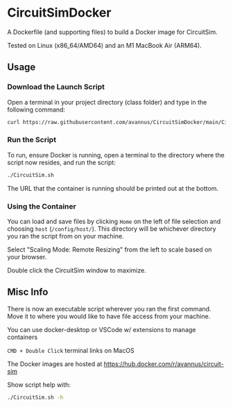 # CircuitSimDocker

A Dockerfile (and supporting files) to build a Docker image for CircuitSim.

Tested on Linux (x86_64/AMD64) and an M1 MacBook Air (ARM64).

## Usage

### Download the Launch Script

Open a terminal in your project directory (class folder) and type in the following command:

```bash
curl https://raw.githubusercontent.com/avannus/CircuitSimDocker/main/CircuitSimUpdateAndRun.sh --output CircuitSim.sh && chmod +x CircuitSim.sh
```

### Run the Script

To run, ensure Docker is running, open a terminal to the directory where the script now resides, and run the script:

```bash
./CircuitSim.sh
```

The URL that the container is running should be printed out at the bottom.

### Using the Container

You can load and save files by clicking `Home` on the left of file selection and choosing `host` (`/config/host/`). This directory will be whichever directory you ran the script from on your machine.

Select "Scaling Mode: Remote Resizing" from the left to scale based on your browser.

Double click the CircuitSim window to maximize.

## Misc Info

There is now an executable script wherever you ran the first command. Move it to where you would like to have file access from your machine.

You can use docker-desktop or VSCode w/ extensions to manage containers

`CMD + Double Click` terminal links on MacOS

The Docker images are hosted at <https://hub.docker.com/r/avannus/circuit-sim>

Show script help with:

```bash
./CircuitSim.sh -h
```
